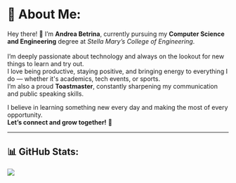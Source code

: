 # 💫 About Me:
Hey there! 👋 I’m **Andrea Betrina**, currently pursuing my **Computer Science and Engineering** degree at *Stella Mary’s College of Engineering*.<br>  
I’m deeply passionate about technology and always on the lookout for new things to learn and try out.  
I love being productive, staying positive, and bringing energy to everything I do — whether it's academics, tech events, or sports.  
I’m also a proud **Toastmaster**, constantly sharpening my communication and public speaking skills.

I believe in learning something new every day and making the most of every opportunity.  
**Let’s connect and grow together!** 🚀

---

## 📊 GitHub Stats:

![](https://nirzak-streak-stats.vercel.app/?user=andreabetrina&theme=rose_pine&hide_border=false)  

